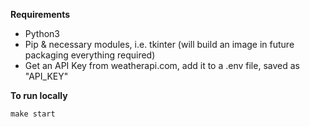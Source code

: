 **Requirements**
- Python3
- Pip & necessary modules, i.e. tkinter (will build an image in future packaging everything required)
- Get an API Key from weatherapi.com, add it to a .env file, saved as "API_KEY"

**To run locally**

```make start```